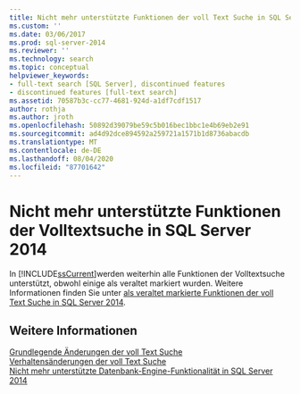 ```yaml
---
title: Nicht mehr unterstützte Funktionen der voll Text Suche in SQL Server 2014 | Microsoft-Dokumentation
ms.custom: ''
ms.date: 03/06/2017
ms.prod: sql-server-2014
ms.reviewer: ''
ms.technology: search
ms.topic: conceptual
helpviewer_keywords:
- full-text search [SQL Server], discontinued features
- discontinued features [full-text search]
ms.assetid: 70587b3c-cc77-4681-924d-a1df7cdf1517
author: rothja
ms.author: jroth
ms.openlocfilehash: 50892d39079be59c5b016bec1bbc1e4b69eb2e91
ms.sourcegitcommit: ad4d92dce894592a259721a1571b1d8736abacdb
ms.translationtype: MT
ms.contentlocale: de-DE
ms.lasthandoff: 08/04/2020
ms.locfileid: "87701642"
---
```

# <a name="discontinued-full-text-search-features-in-sql-server-2014"></a>Nicht mehr unterstützte Funktionen der Volltextsuche in SQL Server 2014
  In [!INCLUDE[ssCurrent](../includes/sscurrent-md.md)]werden weiterhin alle Funktionen der Volltextsuche unterstützt, obwohl einige als veraltet markiert wurden. Weitere Informationen finden Sie unter [als veraltet markierte Funktionen der voll Text Suche in SQL Server 2014](../relational-databases/search/deprecated-full-text-search-features-in-sql-server-2016.md).  
  
## <a name="see-also"></a>Weitere Informationen  
 [Grundlegende Änderungen der voll Text Suche](breaking-changes-to-full-text-search.md)   
 [Verhaltensänderungen der voll Text Suche](behavior-changes-to-full-text-search.md)   
 [Nicht mehr unterstützte Datenbank-Engine-Funktionalität in SQL Server 2014](discontinued-database-engine-functionality-in-sql-server-2016.md)  
  
  
